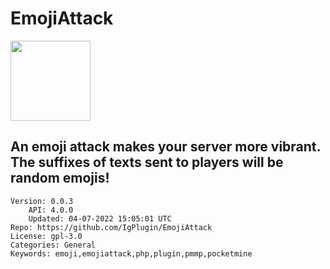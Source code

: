 # EmojiAttack
<img src="https://raw.githubusercontent.com/NhanAZ/EmojiAttack/00df7b50486e7b752edeeceb263ebbcd68f3cbaa/icon.png" width="128" height="128" />

## An emoji attack makes your server more vibrant. The suffixes of texts sent to players will be random emojis!
```properties
Version: 0.0.3
    API: 4.0.0
    Updated: 04-07-2022 15:05:01 UTC
Repo: https://github.com/IgPlugin/EmojiAttack
License: gpl-3.0
Categories: General
Keywords: emoji,emojiattack,php,plugin,pmmp,pocketmine
```